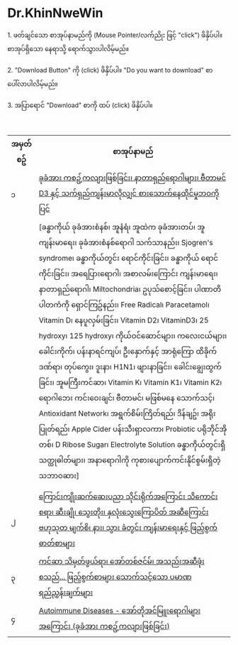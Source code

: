 # Dr.KhinNweWin
<!DOCTYPE html>
<html>
<head>
</head>
<body>
1. ဖတ်ချင်သော စာအုပ်နာမည်ကို (Mouse Pointer/လက်ညိုး ဖြင့် "click") ဖိနှိပ်ပါ။ စာအုပ်ရှိသော နေရာသို့ ရောက်သွားပါလိမ့်မည်။
<br/>
<br/>
2. "Download Button" ကို (click) ဖိနှိပ်ပါ။ "Do you want to download" စာ ပေါ်လာပါလိမ့်မည်။
<br/>
<br/>
3. အပြာရောင် "Download" စာကို ထပ် (click) ဖိနှိပ်ပါ။
<br/>
<br/>
<table>
<tr><th>အမှတ်စဥ်</th><th>စာအုပ်နာမည်</th></tr>
  
<tr><td>၁</td><td><a target="_blank" href="https://github.com/MayGroupMyanmar/Dr.KhinNweWin/blob/main/Book%201%20-%20Vitamin%20D3.pdf">ခုခံအား ကစဥ့်ကလျားဖြစ်ခြင်း၊ နာတာရှည်ရောဂါများ၊ ဗီတာမင် D3 နှင့် သက်ရှည်ကျန်းမာလိုလျှင် စားသောက်နေထိုင်မှုဘဝကိုပြင်</a></td></tr>

<tr><td></td><td>[ခန္ဓာကိုယ် ခုခံအားစံနစ်၊ အူနံရံ၊ အူထဲက ခုခံအားတပ်၊ အူကျန်းမာရေး၊ ခုခံအားစံနစ်ရောဂါ သက်သာနည်း၊ Sjogren's syndrome၊ ခန္ဓာကိုယ်တွင်း ရောင်ကိုင်းခြင်း၊ ခန္ဓာကိုယ် ရောင်ကိုင်းခြင်း၊ အရေပြားရောဂါ၊ အစာလမ်းကြောင်း ကျန်းမာရေး၊ နာတာရှည်ရောဂါ၊ Miltochondria၊ ဥပုသ်စောင့်ခြင်း၊ ပါဏာတိပါတကံကို ရှောင်ကြဥ်နည်း၊ Free Radical၊ Paracetamol၊ Vitamin D၊ နေပူလှမ်းခြင်း၊ Vitamin D2၊ VitaminD3၊ 25 hydroxy၊ 125 hydroxy၊ ကိုယ်ဝင်ဆောင်များ၊ ကလေးငယ်များ၊ ခေါင်းကိုက်၊ ပန်းနာရင်ကျပ်၊ ဦးနှောက်နှင့် အာရုံကြော ထိခိုက်ဒဏ်ရာ၊ တုပ်ကွေး၊ ဒူးနာ၊ H1N1၊ ဖျားနာခြင်း၊ ခေါင်းချွေးထွက်ခြင်း၊ အူမကြီးကင်ဆာ၊ Vitamin K၊ Vitamin K1၊ Vitamin K2၊ ရောဂါဘေး ကင်းဝေးချင်၊ ဗီတာမင်၊ မဖြစ်မနေ သောက်သင့်၊ Antioxidant Network၊ အရွက်စိမ်းကြိတ်ရည်၊ ဒိန်ချဥ်၊ အရိုးပြုတ်ရည်၊ Apple Cider ပန်းသီးရှာလကာ၊ Probiotic ပရိုဘိုင်အိုတစ်၊ D Ribose Sugar၊ Electrolyte Solution ခန္ဓာကိုယ်တွင်းရှိ သတ္ထုဓါတ်များ၊ အနာရောဂါကို ကုစားပျောက်ကင်းနိုင်စွမ်းရှိတဲ့ သဘာဝဆား] </td></tr>

<tr><td></td><td></td></tr>
  
<tr><td>၂</td><td><a target="_blank" href="https://github.com/MayGroupMyanmar/Dr.KhinNweWin/blob/main/Book%202%20-%20Functional%20Medicine.pdf">ကြောင်းကျိုးဆက်ဆေးပညာ သိုင်းရိုက်အကြောင်း သိကောင်းစရာ၊ ဆီးချို၊ သွေးတိုး၊ နှလုံးသွေးကြောပိတ် အဆီကြောင်း ဗဟုသုတ မျက်စိ၊ နား၊ သွား ခံတွင်း ကျန်းမာရေးနှင့် ဖြည့်စွက်ဓာတ်စာများ</a></td></tr>
  
<tr><td>၃</td><td><a target="_blank" href="https://github.com/MayGroupMyanmar/Dr.KhinNweWin/blob/main/Book%203%20-%20Cancer.pdf">ကင်ဆာ သိမှတ်ဖွယ်ရာ၊ အော်တစ်ဇင်မ်၊ အသည်းအဆီဖုံး စသည်... ဖြည့်စွက်စာများ သောက်သင့်သော ပမာဏရည်ညွှန်းချက်များ</a></td></tr>

<tr><td>၄</td><td><a target="_blank" href="https://github.com/MayGroupMyanmar/Dr.KhinNweWin/blob/main/%E1%80%A1%E1%80%B1%E1%80%AC%E1%80%BA%E1%80%90%E1%80%AD%E1%80%AF%E1%80%A1%E1%80%84%E1%80%BA%E1%80%99%E1%80%BC%E1%80%B0%E1%80%B8%E1%80%9B%E1%80%B1%E1%80%AC%E1%80%82%E1%80%AB%E1%80%99%E1%80%BB%E1%80%AC%E1%80%B8%E1%80%A1%E1%80%80%E1%80%BC%E1%80%B1%E1%80%AC%E1%80%84%E1%80%BA%E1%80%B8%20(%E1%80%81%E1%80%AF%E1%80%81%E1%80%B6%E1%80%A1%E1%80%AC%E1%80%B8%20%E1%80%80%E1%80%85%E1%80%A5%E1%80%BA%E1%80%B7%E1%80%80%E1%80%9C%E1%80%BB%E1%80%AC%E1%80%B8%E1%80%96%E1%80%BC%E1%80%85%E1%80%BA%E1%80%81%E1%80%BC%E1%80%84%E1%80%BA%E1%80%B8).pdf">Autoimmune Diseases - အော်တိုအင်မြူးရောဂါများအကြောင်း (ခုခံအား ကစဥ့်ကလျားဖြစ်ခြင်း)</a></td></tr>
<br/>

</table>
</body>
</html>
